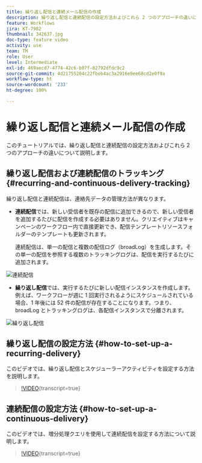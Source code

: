 ```yaml
---
title: 繰り返し配信と連続メール配信の作成
description: 繰り返し配信と連続配信の設定方法およびこれら 2 つのアプローチの違いについて説明します。
feature: Workflows
jira: KT-7982
thumbnail: 342637.jpg
doc-type: feature video
activity: use
team: TM
role: User
level: Intermediate
exl-id: 469aecd7-4774-42c6-b07f-82792dfdc9c2
source-git-commit: 4d21755204c22fbeb4ac3a2916e9ee68cd2e0f9a
workflow-type: ht
source-wordcount: '233'
ht-degree: 100%

---
```


# 繰り返し配信と連続メール配信の作成

このチュートリアルでは、繰り返し配信と連続配信の設定方法およびこれら 2 つのアプローチの違いについて説明します。

## 繰り返し配信および連続配信のトラッキング {#recurring-and-continuous-delivery-tracking}

繰り返し配信と連続配信は、連絡先データの管理方法が異なります。

* **連続配信**&#x200B;では、新しい受信者を既存の配信に追加できるので、新しい受信者を追加するたびに配信を作成する必要はありません。クリエイティブはキャンペーンのワークフロー内で直接更新でき、配信テンプレートリソースフォルダーのテンプレートも更新されます。

  連続配信は、単一の配信と複数の配信ログ（broadLog）を生成します。その単一の配信を参照する複数のトラッキングログは、配信を実行するたびに追加されます。

![連続配信](/help/assets/delivery_continuous.jpg)

* **繰り返し配信**&#x200B;では、実行するたびに新しい配信インスタンスを作成します。例えば、ワークフローが週に 1 回実行されるようにスケジュールされている場合、1 年後には 52 件の配信が存在することになります。つまり、broadLog とトラッキングログは、各配信インスタンスで分離されます。

![繰り返し配信](/help/assets/delivery_recurring.jpg)

## 繰り返し配信の設定方法 {#how-to-set-up-a-recurring-delivery}

このビデオでは、繰り返し配信とスケジューラーアクティビティを設定する方法を説明します。

>[!VIDEO](https://video.tv.adobe.com/v/3446875?quality=12&learn=on&captions=jpn){transcript=true}

## 連続配信の設定方法 {#how-to-set-up-a-continuous-delivery}

このビデオでは、増分処理クエリを使用して連続配信を設定する方法について説明します。

>[!VIDEO](https://video.tv.adobe.com/v/3444568?quality=12&learn=on&captions=jpn){transcript=true}
